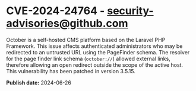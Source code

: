 # CVE-2024-24764 - security-advisories@github.com

October is a self-hosted CMS platform based on the Laravel PHP Framework. This issue affects authenticated administrators who may be redirected to an untrusted URL using the PageFinder schema.  The resolver for the page finder link schema (`october://`) allowed external links, therefore allowing an open redirect outside the scope of the active host. This vulnerability has been patched in version 3.5.15.

**Publish date:** 2024-06-26
